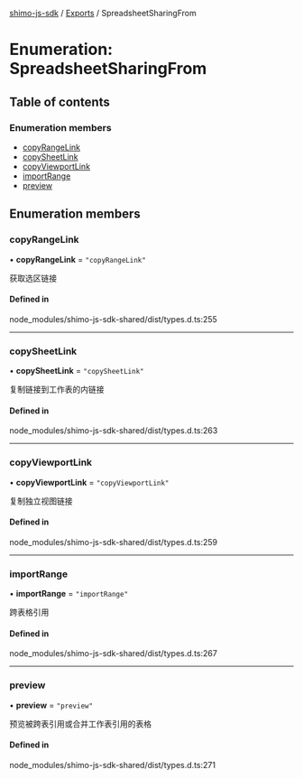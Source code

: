 [shimo-js-sdk](../README.md) / [Exports](../modules.md) / SpreadsheetSharingFrom

# Enumeration: SpreadsheetSharingFrom

## Table of contents

### Enumeration members

- [copyRangeLink](SpreadsheetSharingFrom.md#copyrangelink)
- [copySheetLink](SpreadsheetSharingFrom.md#copysheetlink)
- [copyViewportLink](SpreadsheetSharingFrom.md#copyviewportlink)
- [importRange](SpreadsheetSharingFrom.md#importrange)
- [preview](SpreadsheetSharingFrom.md#preview)

## Enumeration members

### copyRangeLink

• **copyRangeLink** = `"copyRangeLink"`

获取选区链接

#### Defined in

node_modules/shimo-js-sdk-shared/dist/types.d.ts:255

___

### copySheetLink

• **copySheetLink** = `"copySheetLink"`

复制链接到工作表的内链接

#### Defined in

node_modules/shimo-js-sdk-shared/dist/types.d.ts:263

___

### copyViewportLink

• **copyViewportLink** = `"copyViewportLink"`

复制独立视图链接

#### Defined in

node_modules/shimo-js-sdk-shared/dist/types.d.ts:259

___

### importRange

• **importRange** = `"importRange"`

跨表格引用

#### Defined in

node_modules/shimo-js-sdk-shared/dist/types.d.ts:267

___

### preview

• **preview** = `"preview"`

预览被跨表引用或合并工作表引用的表格

#### Defined in

node_modules/shimo-js-sdk-shared/dist/types.d.ts:271
